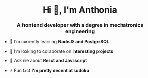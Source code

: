 <h1 align="center">Hi 👋, I'm Anthonia</h1>
<h3 align="center">A frontend developer with a degree in mechatronics engineering</h3>

- 🌱 I’m currently learning **NodeJS and PostgreSQL**

- 👯 I’m looking to collaborate on **interesting projects**

- 💬 Ask me about **React and Javascript**

- ⚡ Fun fact **I'm pretty decent at sudoku**


</p>

